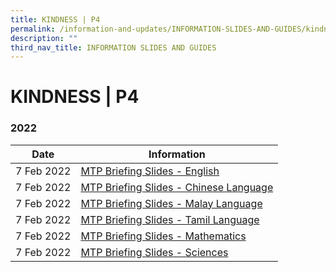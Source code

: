 ```yaml
---
title: KINDNESS | P4
permalink: /information-and-updates/INFORMATION-SLIDES-AND-GUIDES/kindness-p4
description: ""
third_nav_title: INFORMATION SLIDES AND GUIDES
---
```

# KINDNESS | P4

### 2022

<table>
<thead>
  <tr>
    <th>Date</th>
    <th>Information</th>
  </tr>
</thead>
<tbody>
  <tr>
    <td>7 Feb 2022</td>
    <td><a href="https://youtu.be/XRXWjPnGERY">MTP Briefing Slides - English</a></td>
  </tr>
  <tr>
    <td>7 Feb 2022 </td>
    <td><a href="https://youtu.be/SMXzzji65AI">MTP Briefing Slides - Chinese Language </a></td>
  </tr>
  <tr>
    <td>7 Feb 2022 </td>
    <td><a href="https://youtu.be/EfHttLXuU0U">MTP Briefing Slides - Malay Language </a></td>
  </tr>
  <tr>
    <td> 7 Feb 2022</td>
    <td><a href="https://youtu.be/1jfm8gbn1pQ">MTP Briefing Slides - Tamil Language </a></td>
  </tr>
  <tr>
    <td>7 Feb 2022 </td>
    <td><a href="https://youtu.be/ELRXcGibcQE">MTP Briefing Slides - Mathematics </a></td>
  </tr>
  <tr>
    <td>7 Feb 2022 </td>
    <td><a href="https://youtu.be/dLXxVxwdjrk">MTP Briefing Slides - Sciences </a></td>
  </tr>
</tbody>
</table>